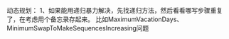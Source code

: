 动态规划：
    1、如果能用递归暴力解决，先找递归方法，然后看看哪写步骤重复了，在考虑用个备忘录存起来。
    比如MaximumVacationDays、MinimumSwapToMakeSequencesIncreasing问题